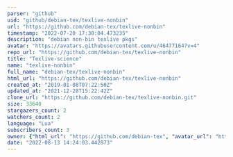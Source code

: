 ```yaml
---
parser: "github"
uid: "github/debian-tex/texlive-nonbin"
url: "https://github.com/debian-tex/texlive-nonbin"
timestamp: "2022-07-20 17:30:04.473235"
description: "debian non-bin texlive pkgs"
avatar: "https://avatars.githubusercontent.com/u/46477164?v=4"
repo_url: "https://github.com/debian-tex/texlive-nonbin"
title: "Texlive-science"
name: "texlive-nonbin"
full_name: "debian-tex/texlive-nonbin"
html_url: "https://github.com/debian-tex/texlive-nonbin"
created_at: "2019-01-08T07:22:50Z"
updated_at: "2021-12-28T15:22:42Z"
clone_url: "https://github.com/debian-tex/texlive-nonbin.git"
size: 33640
stargazers_count: 2
watchers_count: 2
language: "Lua"
subscribers_count: 3
owner: {"html_url": "https://github.com/debian-tex", "avatar_url": "https://avatars.githubusercontent.com/u/46477164?v=4", "login": "debian-tex", "type": "Organization"}
date: "2022-08-13 14:24:03.442873"
---
```

